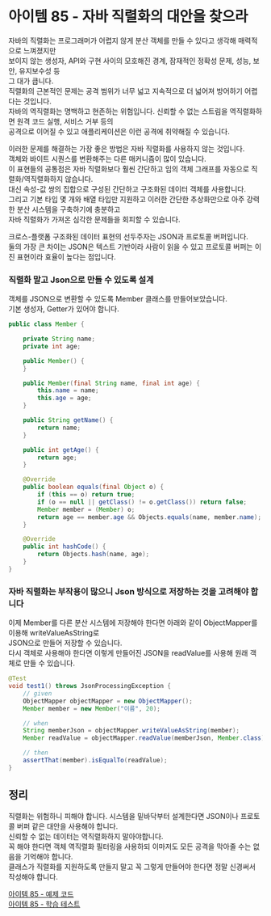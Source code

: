 # 아이템 85 - 자바 직렬화의 대안을 찾으라

자바의 직렬화는 프로그래머가 어렵지 않게 분산 객체를 만들 수 있다고 생각해 매력적으로 느껴졌지만     
보이지 않는 생성자, API와 구현 사이의 모호해진 경계, 잠재적인 정확성 문제, 성능, 보안, 유지보수성 등   
그 대가 큽니다.       
직렬화의 근본적인 문제는 공격 범위가 너무 넓고 지속적으로 더 넓어져 방어하기 어렵다는 것입니다.     
자바의 역직렬화는 명백하고 현존하는 위험입니다. 신뢰할 수 없는 스트림을 역직렬화하면 원격 코드 실행, 서비스 거부 등의    
공격으로 이어질 수 있고 애플리케이션은 이런 공격에 취약해질 수 있습니다.      

이러한 문제를 해결하는 가장 좋은 방법은 자바 직렬화를 사용하지 않는 것입니다.    
객체와 바이트 시퀀스를 변환해주는 다른 매커니즘이 많이 있습니다.     
이 표현들의 공통점은 자바 직렬화보다 훨씬 간단하고 임의 객체 그래프를 자동으로 직렬화/역직렬화하지 않습니다.     
대신 속성-값 쌍의 집합으로 구성된 간단하고 구조화된 데이터 객체를 사용합니다.       
그리고 기본 타입 몇 개와 배열 타입만 지원하고 이러한 간단한 추상화만으로 아주 강력한 분산 시스템을 구축하기에 충분하고    
자바 직렬화가 가져온 심각한 문제들을 회피할 수 있습니다.      

크로스-플랫폼 구조화된 데이터 표현의 선두주자는 JSON과 프로토콜 버퍼입니다.     
둘의 가장 큰 차이는 JSON은 텍스트 기반이라 사람이 읽을 수 있고 프로토콜 버퍼는 이진 표현이라 효율이 높다는 점입니다.      

### 직렬화 말고 Json으로 만들 수 있도록 설계

객체를 JSON으로 변환할 수 있도록 Member 클래스를 만들어보았습니다.    
기본 생성자, Getter가 있어야 합니다.     

````java
public class Member {

    private String name;
    private int age;

    public Member() {
    }

    public Member(final String name, final int age) {
        this.name = name;
        this.age = age;
    }

    public String getName() {
        return name;
    }

    public int getAge() {
        return age;
    }

    @Override
    public boolean equals(final Object o) {
        if (this == o) return true;
        if (o == null || getClass() != o.getClass()) return false;
        Member member = (Member) o;
        return age == member.age && Objects.equals(name, member.name);
    }

    @Override
    public int hashCode() {
        return Objects.hash(name, age);
    }
}
````

### 자바 직렬화는 부작용이 많으니 Json 방식으로 저장하는 것을 고려해야 합니다

이제 Member를 다른 분산 시스템에 저장해야 한다면 아래와 같이 ObjectMapper를 이용해 writeValueAsString로    
JSON으로 만들어 저장할 수 있습니다.     
다시 객체로 사용해야 한다면 이렇게 만들어진 JSON을 readValue를 사용해 원래 객체로 만들 수 있습니다.    

````java
@Test
void test1() throws JsonProcessingException {
    // given
    ObjectMapper objectMapper = new ObjectMapper();
    Member member = new Member("이름", 20);

    // when
    String memberJson = objectMapper.writeValueAsString(member);
    Member readValue = objectMapper.readValue(memberJson, Member.class);

    // then
    assertThat(member).isEqualTo(readValue);
}
````

## 정리

직렬화는 위험하니 피해야 합니다. 시스템을 밑바닥부터 설계한다면 JSON이나 프로토콜 버퍼 같은 대안을 사용해야 합니다.    
신뢰할 수 없는 데이터는 역직렬화하지 말아야합니다.     
꼭 해야 한다면 객체 역직렬화 필터링을 사용하되 이마저도 모든 공격을 막아줄 수는 없음을 기억해야 합니다.    
클래스가 직렬화를 지원하도록 만들지 말고 꼭 그렇게 만들어야 한다면 정말 신경써서 작성해야 합니다.     


[아이템 85 - 예제 코드](https://github.com/320Hwany/EffectiveJava/tree/main/src/main/java/effective/chapter12/item85)                                                                                                       
[아이템 85 - 학습 테스트](https://github.com/320Hwany/EffectiveJava/tree/main/src/test/java/effective/chapter12/item85)                 
